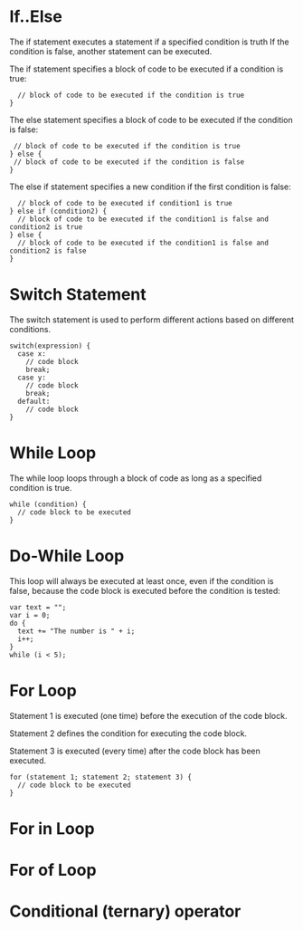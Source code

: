 # If..Else
The if statement executes a statement if a specified condition is truth
If the condition is false, another statement can be executed.

The if statement specifies a block of code to be executed if a condition is true:

```  if (condition) {
  // block of code to be executed if the condition is true
} 
```

The else statement specifies a block of code to be executed if the condition is false:

 ``` if (condition) {
  // block of code to be executed if the condition is true
} else {
  // block of code to be executed if the condition is false
} 
```

The else if statement specifies a new condition if the first condition is false:

``` if (condition1) {
  // block of code to be executed if condition1 is true
} else if (condition2) {
  // block of code to be executed if the condition1 is false and condition2 is true
} else {
  // block of code to be executed if the condition1 is false and condition2 is false
} 
```

# Switch Statement

The switch statement is used to perform different actions based on different conditions.



```
switch(expression) {
  case x:
    // code block
    break;
  case y:
    // code block
    break;
  default:
    // code block
}
```

# While Loop
The while loop loops through a block of code as long as a specified condition is true.

```
while (condition) {
  // code block to be executed
}
```
# Do-While Loop
This loop will always be executed at least once, even if the condition is false, because the code block is executed before the condition is tested:

```
var text = "";
var i = 0;
do {
  text += "The number is " + i;
  i++;
}
while (i < 5);
```
# For Loop
Statement 1 is executed (one time) before the execution of the code block.

Statement 2 defines the condition for executing the code block.

Statement 3 is executed (every time) after the code block has been executed.

```
for (statement 1; statement 2; statement 3) {
  // code block to be executed
}
```
# For in Loop
# For of Loop
# Conditional (ternary) operator